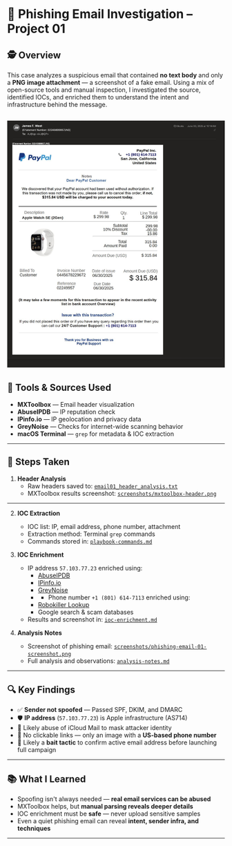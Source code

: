 # 📧 Phishing Email Investigation – Project 01

## 🕵️ Overview

This case analyzes a suspicious email that contained **no text body** and only a **PNG image attachment** — a screenshot of a fake email. Using a mix of open-source tools and manual inspection, I investigated the source, identified IOCs, and enriched them to understand the intent and infrastructure behind the message.

![Phishing Email Screenshot](screenshots/phishing-email-01-screenshot.png)
---

## 🔧 Tools & Sources Used

- **MXToolbox** — Email header visualization
- **AbuseIPDB** — IP reputation check
- **IPinfo.io** — IP geolocation and privacy data
- **GreyNoise** — Checks for internet-wide scanning behavior
- **macOS Terminal** — `grep` for metadata & IOC extraction

---

## 🧪 Steps Taken

1. **Header Analysis**
   - Raw headers saved to: [`email01_header_analysis.txt`](./email01_header.txt)
   - MXToolbox results screenshot: [`screenshots/mxtoolbox-header.png`](./screenshots/mxtoolbox-header.png)

----
2. **IOC Extraction**
   - IOC list: IP, email address, phone number, attachment
   - Extraction method: Terminal `grep` commands  
   - Commands stored in: [`playbook-commands.md`](./playbook-commands.md)

3. **IOC Enrichment**
   - IP address `57.103.77.23` enriched using:
     - [AbuseIPDB](https://www.abuseipdb.com/check/57.103.77.23)
     - [IPinfo.io](https://ipinfo.io/57.103.77.23)
     - [GreyNoise](https://viz.greynoise.io/ip/57.103.77.23)
     -    - Phone number `+1 (801) 614-7113` enriched using:
     - [Robokiller Lookup](https://lookup.robokiller.com/)
     - Google search & scam databases
   - Results and screenshot in: [`ioc-enrichment.md`](./ioc-enrichment.md)

4. **Analysis Notes**
   -  Screenshot of phishing email: [`screenshots/phishing-email-01-screenshot.png`](./screenshots/phishing-email-01-screenshot.png)
   - Full analysis and observations: [`analysis-notes.md`](./analysis-notes.md)

---

## 🔍 Key Findings

- ✅ **Sender not spoofed** — Passed SPF, DKIM, and DMARC
- 🛡️ **IP address** (`57.103.77.23`) is Apple infrastructure (AS714)
- 🧊 Likely abuse of iCloud Mail to mask attacker identity
- 🧷 No clickable links — only an image with a **US-based phone number**
- 🎯 Likely a **bait tactic** to confirm active email address before launching full campaign

---

## 📚 What I Learned

- Spoofing isn't always needed — **real email services can be abused**
- MXToolbox helps, but **manual parsing reveals deeper details**
- IOC enrichment must be **safe** — never upload sensitive samples
- Even a quiet phishing email can reveal **intent, sender infra, and techniques**

---

